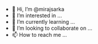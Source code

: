 - 👋 Hi, I’m @mirajsarka
- 👀 I’m interested in ...
- 🌱 I’m currently learning ...
- 💞️ I’m looking to collaborate on ...
- 📫 How to reach me ...

<!---
mirajsarka/mirajsarka is a ✨ special ✨ repository because its `README.md` (this file) appears on your GitHub profile.
You can click the Preview link to take a look at your changes.
--->
